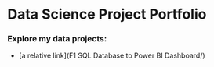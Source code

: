# Data Science Project Portfolio

### Explore my data projects:
* [a relative link](F1 SQL Database to Power BI Dashboard/)
